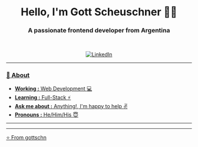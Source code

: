 <h1 align="center"> Hello, I'm Gott Scheuschner 👨‍💻 </h1>

<h3 align="center"> A passionate frontend developer from Argentina</h3> <br>

<p align="center"> 
<a href="www.linkedin.com/in/stbn-schn"><img alt="LinkedIn" >
</p>

---------------------------------------------------------------------------------------------------------------------------------------------------------------------------------
### 🤔 About
-  **Working :**  Web Development :computer:
-  **Learning :** Full-Stack :zap:
-  **Ask me about :** Anything!, I'm happy to help :v:
-  **Pronouns :** He/Him/His :innocent:

---------------------------------------------------------------------------------------------------------------------------------------------------------------------------------

-------------------------------------------------------------------------------------------------------------------------------------------------------------------------------

⭐️ From [gottschn](http://www.github.com/SulthanNK)

